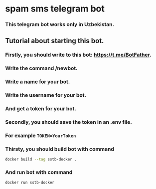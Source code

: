 # spam sms telegram bot
### This telegram bot works only in Uzbekistan.

## Tutorial about starting this bot.
### Firstly, you should write to this bot: https://t.me/BotFather.
### Write the command /newbot.
### Write a name for your bot.
### Write the username for your bot.
### And get a token for your bot.
### Secondly, you should save the token in an .env file.
### For example ```TOKEN=YourToken```
### Thirsty, you should build bot with command 
```bash
docker build --tag sstb-docker .
```
### And run bot with command
```bash
docker run sstb-docker
```
